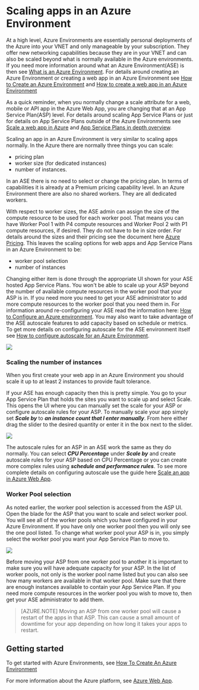 <properties 
	pageTitle="How to Scale an App in an Azure Environment" 
	description="Scaling an app in an Azure Environment" 
	services="app-service" 
	documentationCenter="" 
	authors="ccompy" 
	manager="stefsch" 
	editor="jimbe"/>

<tags
	ms.service="app-service"
	ms.date="10/26/2015"
	wacn.date=""/>

# Scaling apps in an Azure Environment #

At a high level, Azure Environments are essentially personal deployments of the Azure into your VNET and only manageable by your subscription. They offer new networking capabilities because they are in your VNET and can also be scaled beyond what is normally available in the Azure environments.  If you need more information around what an Azure Environment(ASE) is then see [What is an Azure Environment][WhatisASE].  For details around creating an Azure Environment or creating a web app in an Azure Environment see [How to Create an Azure Environment][HowtoCreateASE] and [How to create a web app in an Azure Environment][CreateWebappinASE]

As a quick reminder, when you normally change a scale attribute for a web, mobile or API app in the Azure Web App, you are changing that at an App Service Plan(ASP) level.  For details around scaling App Service Plans or just for details on App Service Plans outside of the Azure Environments see [Scale a web app in Azure][ScaleWebapp] and [App Service Plans in depth overview][Appserviceplans].

Scaling an app in an Azure Environment is very similar to scaling apps normally.  In the Azure there are normally three things you can scale:

- pricing plan
- worker size (for dedicated instances)
- number of instances.

In an ASE there is no need to select or change the pricing plan.  In terms of capabilities it is already at a Premium pricing capability level.  In an Azure Environment there are also no shared workers.  They are all dedicated workers.  

With respect to worker sizes, the ASE admin can assign the size of the compute resource to be used for each worker pool.  That means you can have Worker Pool 1 with P4 compute resources and Worker Pool 2 with P1 compute resources, if desired.  They do not have to be in size order.  For details around the sizes and their pricing see the document here [Azure Pricing][AppServicePricing].  This leaves the scaling options for web apps and App Service Plans in an Azure Environment to be:

- worker pool selection
- number of instances

Changing either item is done through the appropriate UI shown for your ASE hosted App Service Plans.  You won't be able to scale up your ASP beyond the number of available compute resources in the worker pool that your ASP is in.  If you need more you need to get your ASE administrator to add more compute resources to the worker pool that you need them in.  For information around re-configuring your ASE read the information here: [How to Configure an Azure environment][HowtoConfigureASE].  You may also want to take advantage of the ASE autoscale features to add capacity based on schedule or metrics.  To get more details on configuring autoscale for the ASE environment itself see [How to configure autoscale for an Azure Environment][ASEAutoscale].

![][1]

### Scaling the number of instances ###

When you first create your web app in an Azure Environment you should scale it up to at least 2 instances to provide fault tolerance.   

If your ASE has enough capacity then this is pretty simple.  You go to your App Service Plan that holds the sites you want to scale up and select Scale.  This opens the UI where you can manually set the scale for your ASP or configure autoscale rules for your ASP.  To manually scale your app simply set ***Scale by*** to ***an instance count that I enter manually***.  From here either drag the slider to the desired quantity or enter it in the box next to the slider.  

![][2] 

The autoscale rules for an ASP in an ASE work the same as they do normally.  You can select ***CPU Percentage*** under ***Scale by*** and create autoscale rules for your ASP based on CPU Percentage or you can create more complex rules using ***schedule and performance rules***.  To see more complete details on configuring autoscale use the guide here [Scale an app in Azure Web App][AppScale]. 


### Worker Pool selection ###

As noted earlier, the worker pool selection is accessed from the ASP UI.  Open the blade for the ASP that you want to scale and select worker pool.  You will see all of the worker pools which you have configured in your Azure Environment.  If you have only one worker pool then you will only see the one pool listed.  To change what worker pool your ASP is in, you simply select the worker pool you want your App Service Plan to move to.  

![][3]

Before moving your ASP from one worker pool to another it is important to make sure you will have adequate capacity for your ASP.  In the list of worker pools, not only is the worker pool name listed but you can also see how many workers are available in that worker pool.  Make sure that there are enough instances available to contain your App Service Plan.  If you need more compute resources in the worker pool you wish to move to, then get your ASE administrator to add them.  

> [AZURE.NOTE] Moving an ASP from one worker pool will cause a restart of the apps in that ASP.  This can cause a small amount of downtime for your app depending on how long it takes your apps to restart.  

## Getting started

To get started with Azure Environments, see [How To Create An Azure Environment][HowtoCreateASE]

For more information about the Azure platform, see [Azure Web App][AzureAppService].

<!--Image references-->
[1]: ./media/app-service-web-scale-a-web-app-in-an-app-service-environment/aseappscale-aspblade.png
[2]: ./media/app-service-web-scale-a-web-app-in-an-app-service-environment/aseappscale-manualscale.png
[3]: ./media/app-service-web-scale-a-web-app-in-an-app-service-environment/aseappscale-sizescale.png

<!--Links-->
[WhatisASE]: /documentation/articles/app-service-app-service-environment-intro/
[ScaleWebapp]: /documentation/articles/web-sites-scale/
[HowtoCreateASE]: /documentation/articles/app-service-web-how-to-create-an-app-service-environment/
[HowtoConfigureASE]: /documentation/articles/app-service-web-configure-an-app-service-environment/
[CreateWebappinASE]: /documentation/articles/app-service-web-how-to-create-a-web-app-in-an-ase/
[Appserviceplans]: /documentation/articles/azure-web-sites-web-hosting-plans-in-depth-overview/
[AppServicePricing]: /home/features/web-site/#price 
<!-- deleted by customization
[AzureAppService]: /documentation/articles/app-service-value-prop-what-is/
-->
<!-- keep by customization: begin -->
[AzureAppService]: /documentation/services/web-sites/
<!-- keep by customization: end -->
[ASEAutoscale]: /documentation/articles/app-service-environment-auto-scale/
[AppScale]: /documentation/articles/web-sites-scale/
